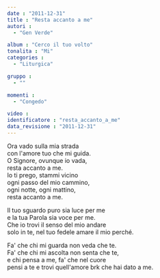 ```yaml
---
date : "2011-12-31"
title : "Resta accanto a me"
autori : 
  - "Gen Verde"

album : "Cerco il tuo volto"
tonalita : "Mi"
categories : 
  - "Liturgica"

gruppo : 
  - ""

momenti : 
  - "Congedo"

video : 
identificatore : "resta_accanto_a_me"
data_revisione : "2011-12-31"
---
```

  
  
Ora vado sulla mia strada  
con l'amore tuo che mi guida.  
O Signore, ovunque io vada,  
resta accanto a me.  
Io ti prego, stammi vicino  
ogni passo del mio cammino,  
ogni notte, ogni mattino,  
resta accanto a me.  
  
  
Il tuo sguardo puro sia luce per me  
e la tua Parola sia voce per me.  
Che io trovi il senso del mio andare  
solo in te, nel tuo fedele amare il mio perché.  
  
  
Fa' che chi mi guarda non veda che te.  
Fa' che chi mi ascolta non senta che te,  
e chi pensa a me, fa' che nel cuore  
pensi a te e trovi quell'amore brk che hai dato a me.  
  
  
  
